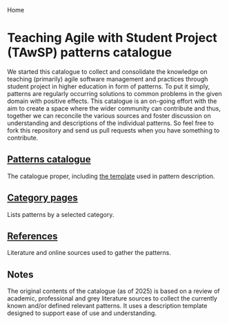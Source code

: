 Home
# Teaching Agile with Student Project (TAwSP) patterns catalogue

We started this catalogue to collect and consolidate the knowledge on teaching (primarily) agile software management and practices through student project in higher education in form of patterns. To put it simply, patterns are regularly occurring solutions to common problems in the given domain with positive effects.  This catalogue is an on-going effort with the aim to create a space where the wider community can contribute and thus, together we can reconcile the various sources and foster discussion on understanding and descriptions of the individual patterns. So feel free to fork this repository and send us pull requests when you have something to contribute.

## [Patterns catalogue](Patterns_catalogue.md)

The catalogue proper, including [the template](catalogue/template.md) used in pattern description.

## [Category pages](catalogue/categories/categories.md)

Lists patterns by a selected category.

## [References](References.md)

Literature and online sources used to gather the patterns.

## Notes

The original contents of the catalogue (as of 2025) is based on a review of academic, professional and grey literature sources to collect the currently known and/or defined relevant patterns.  It uses a description template designed to support ease of use and understanding.  
